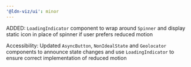 ```yaml
---
'@ldn-viz/ui': minor
---
```


ADDED: `LoadingIndicator` component to wrap around `Spinner` and display static icon in place of spinner if user prefers reduced motion

Accessibility: Updated `AsyncButton`, `NonIdealState` and `Geolocator` components to announce state changes and use `LoadingIndicator` to ensure correct implementation of reduced motion
